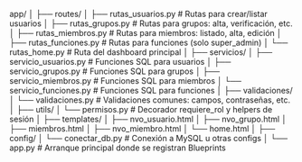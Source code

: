 app/
│
├── routes/
│   ├── rutas_usuarios.py      # Rutas para crear/listar usuarios
│   ├── rutas_grupos.py        # Rutas para grupos: alta, verificación, etc.
│   ├── rutas_miembros.py      # Rutas para miembros: listado, alta, edición
│   ├── rutas_funciones.py     # Rutas para funciones (solo super_admin)
│   └── rutas_home.py          # Ruta del dashboard principal
│
├── servicios/
│   ├── servicio_usuarios.py   # Funciones SQL para usuarios
│   ├── servicio_grupos.py     # Funciones SQL para grupos
│   ├── servicio_miembros.py   # Funciones SQL para miembros
│   └── servicio_funciones.py  # Funciones SQL para funciones
│
├── validaciones/
│   └── validaciones.py        # Validaciones comunes: campos, contraseñas, etc.
│
├── utils/
│   └── permisos.py            # Decorador requiere_rol y helpers de sesión
│
├── templates/
│   ├── nvo_usuario.html
│   ├── nvo_grupo.html
│   ├── miembros.html
│   ├── nvo_miembro.html
│   └── home.html
│
├── config/
│   └── conectar_db.py         # Conexión a MySQL u otras configs
│
└── app.py                     # Arranque principal donde se registran Blueprints
